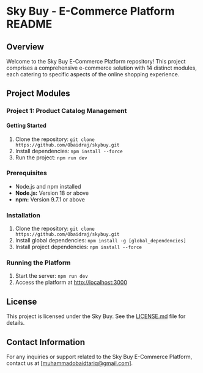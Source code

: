 # Sky Buy - E-Commerce Platform README

## Overview

Welcome to the Sky Buy E-Commerce Platform repository! This project comprises a comprehensive e-commerce solution with 14 distinct modules, each catering to specific aspects of the online shopping experience.

## Project Modules

### Project 1: Product Catalog Management



#### Getting Started
1. Clone the repository: `git clone https://github.com/Obaidraj/skybuy.git`
2. Install dependencies: `npm install --force`
3. Run the project:  `npm run dev`







### Prerequisites
- Node.js and npm installed
- **Node.js:** Version 18 or above
- **npm:** Version 9.7.1 or above


### Installation
1. Clone the repository: `git clone https://github.com/Obaidraj/skybuy.git`
2. Install global dependencies: `npm install -g [global_dependencies]`
3. Install project dependencies: `npm install --force`


### Running the Platform
1. Start the server: `npm run dev`
2. Access the platform at [http://localhost:3000](http://localhost:3000)



## License

This project is licensed under the Sky Buy. See the [LICENSE.md](https://portfolio-obaidraj.vercel.app/) file for details.

## Contact Information

For any inquiries or support related to the Sky Buy E-Commerce Platform, contact us at [muhammadobaidtariq@gmail.com].


